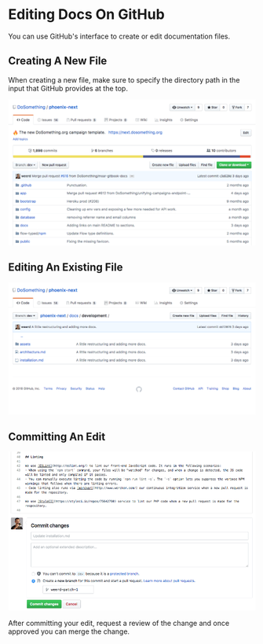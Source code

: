 # Editing Docs On GitHub

You can use GitHub's interface to create or edit documentation files.

## Creating A New File

When creating a new file, make sure to specify the directory path in the input that GitHub provides at the top.

![Creating A New File On GitHub](../../.gitbook/assets/creating-a-new-file-on-github%20%282%29.gif)

## Editing An Existing File

![Editing An Existing File On GitHub](../../.gitbook/assets/editing-an-existing-file-on-github%20%281%29.gif)

## Committing An Edit

![Committing An Edit](../../.gitbook/assets/committing-an-edit.gif)

After committing your edit, request a review of the change and once approved you can merge the change.

